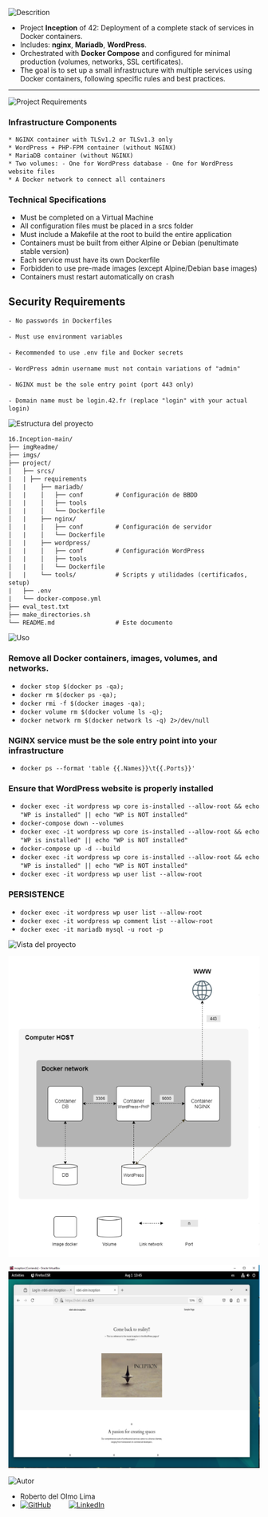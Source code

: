 ![Descrition](https://img.shields.io/badge/Description-blue?style=for-the-badge)

- Project **Inception** of 42:  Deployment of a complete stack of services in Docker containers.
- Includes: **nginx**, **Mariadb**, **WordPress**.  
- Orchestrated with **Docker Compose** and configured for minimal production (volumes, networks, SSL certificates).
- The goal is to set up a small infrastructure with multiple services using Docker containers, following specific rules and best practices.

---

![Project Requirements](https://img.shields.io/badge/Project_Requirements-green?style=for-the-badge)

### Infrastructure Components

    * NGINX container with TLSv1.2 or TLSv1.3 only
    * WordPress + PHP-FPM container (without NGINX)
    * MariaDB container (without NGINX)
    * Two volumes: - One for WordPress database - One for WordPress website files
    * A Docker network to connect all containers

### Technical Specifications

   - Must be completed on a Virtual Machine
   - All configuration files must be placed in a srcs folder
   - Must include a Makefile at the root to build the entire application
   - Containers must be built from either Alpine or Debian (penultimate stable version)
   - Each service must have its own Dockerfile
   - Forbidden to use pre-made images (except Alpine/Debian base images)
   - Containers must restart automatically on crash

## Security Requirements

    - No passwords in Dockerfiles

    - Must use environment variables

    - Recommended to use .env file and Docker secrets

    - WordPress admin username must not contain variations of "admin"

    - NGINX must be the sole entry point (port 443 only)

    - Domain name must be login.42.fr (replace "login" with your actual login)

![Estructura del proyecto](https://img.shields.io/badge/Estructura-orange?style=for-the-badge)

```text
16.Inception-main/
├── imgReadme/
├── imgs/
├── project/
│   ├── srcs/
|   | ├── requirements
│   |    ├── mariadb/
│   |    │   ├── conf         # Configuración de BBDD
│   |    │   ├── tools           
│   |    │   └── Dockerfile
│   |    ├── nginx/
│   |    │   ├── conf         # Configuración de servidor
│   |    │   └── Dockerfile
│   |    ├── wordpress/
│   |    │   ├── conf         # Configuración WordPress
│   |    │   ├── tools           
│   |    │   └── Dockerfile
│   |    └── tools/           # Scripts y utilidades (certificados, setup)
|   ├── .env
|   └── docker-compose.yml
├── eval_test.txt
├── make_directories.sh
└── README.md                 # Este documento
```

![Uso](https://img.shields.io/badge/Uso-blue?style=for-the-badge)
### Remove all Docker containers, images, volumes, and networks. 

  -  `docker stop $(docker ps -qa);`
  -  `docker rm $(docker ps -qa);`
  -  `docker rmi -f $(docker images -qa);`
  -  `docker volume rm $(docker volume ls -q);`
  -  `docker network rm $(docker network ls -q) 2>/dev/null`

### NGINX service must be the sole entry point into your infrastructure

  -  `docker ps --format 'table {{.Names}}\t{{.Ports}}'`

### Ensure that WordPress website is properly installed

  -  `docker exec -it wordpress wp core is-installed --allow-root && echo "WP is installed" || echo "WP is NOT installed"`
  -  `docker-compose down --volumes`
  -  `docker exec -it wordpress wp core is-installed --allow-root && echo "WP is installed" || echo "WP is NOT installed"`
  -  `docker-compose up -d --build`
  -  `docker exec -it wordpress wp core is-installed --allow-root && echo "WP is installed" || echo "WP is NOT installed"`
  -  `docker exec -it wordpress wp user list --allow-root`

### PERSISTENCE

  -  `docker exec -it wordpress wp user list --allow-root`
  -  `docker exec -it wordpress wp comment list --allow-root`
  -  `docker exec -it mariadb mysql -u root -p`

![Vista del proyecto](https://img.shields.io/badge/Vista_del_proyecto-magenta?style=for-the-badge)

<p align="center">        
  <img src="imgReadme/img1.png" alt="Vista del proyecto" width="650"/>
</p>
<p align="center">        
  <img src="imgReadme/img2.png" alt="Vista del proyecto" width="650"/>
</p>

![Autor](https://img.shields.io/badge/Autor-red?style=for-the-badge)

- Roberto del Olmo Lima
- [![GitHub](https://img.shields.io/badge/GitHub-Profile-informational?style=for-the-badge&logo=github&logoColor=white&color=181717)](https://github.com/legrol)
 &nbsp;&nbsp;&nbsp;&nbsp;&nbsp;&nbsp;&nbsp;&nbsp;[![LinkedIn](https://img.shields.io/badge/LinkedIn-0077B5?style=for-the-badge&logo=linkedin&logoColor=white)](https://www.linkedin.com/in/roberto-del-olmo-731746245)

